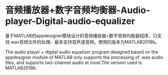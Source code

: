 # 音频播放器+数字音频均衡器-Audio-player-Digital-audio-equalizer
基于MATLAB的appdesigner模块设计的音频播放器+数字音频均衡器程序，只支持.wav音频文件的处理，最多支持双声道音频。使用的版本为MATLAB2018b。

The audio player + digital audio equalizer program designed based on the appdesigner module of MATLAB only supports the processing of .wav audio files, and supports two-channel audio at most.The version used is MATLAB2018b.
